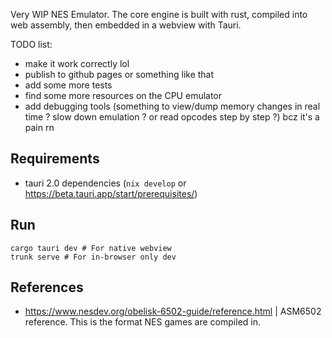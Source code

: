 Very WIP NES Emulator. The core engine is built with rust, compiled into web
assembly, then embedded in a webview with Tauri.

TODO list:

- make it work correctly lol
- publish to github pages or something like that
- add some more tests
- find some more resources on the CPU emulator
- add debugging tools (something to view/dump memory changes in real time ? slow
  down emulation ? or read opcodes step by step ?) bcz it's a pain rn

## Requirements

- tauri 2.0 dependencies (`nix develop` or
  https://beta.tauri.app/start/prerequisites/)

## Run

```shell
cargo tauri dev # For native webview
trunk serve # For in-browser only dev
```

## References

- https://www.nesdev.org/obelisk-6502-guide/reference.html | ASM6502 reference.
  This is the format NES games are compiled in.
